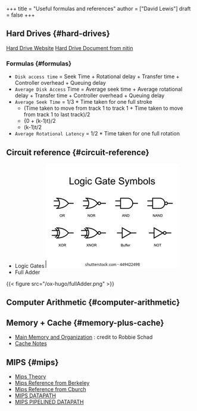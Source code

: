 +++
title = "Useful formulas and references"
author = ["David Lewis"]
draft = false
+++

## Hard Drives {#hard-drives}

[Hard Drive Website](https://www.gatevidyalay.com/magnetic-disk-secondary-memory-coa/)
[Hard Drive Document from nitin](/ox-hugo/MagneticDisk.pdf)


### Formulas {#formulas}

-   `Disk access time` = Seek Time + Rotational delay + Transfer time + Controller overhead + Queuing delay
-   `Average Disk Access` Time = Average seek time + Average rotational delay + Transfer time + Controller overhead + Queuing delay
-   `Average Seek Time` = 1/3 \* Time taken for one full stroke
    -   (Time taken to move from track 1 to track 1 + Time taken to move from track 1 to last track)/2
    -   {0 + (k-1)t}/2
    -   (k-1)t/2
-   `Average Rotational Latency` = 1/2 \* Time taken for one full rotation


## Circuit reference {#circuit-reference}

-   Logic Gates
    ![](/ox-hugo/logicGates.png)
-   Full Adder

{{< figure src="/ox-hugo/fullAdder.png" >}}


## Computer Arithmetic {#computer-arithmetic}


## Memory + Cache {#memory-plus-cache}

-   [Main Memory and Organization](https://upscfever.com/upsc-fever/en/gatecse/en-gatecse-chp166.html#:~:text=Memory%20Connection%20to%20CPU,through%20its%20chip%20select%20inputs.&text=When%2001%2C%20the%20second%20RAM,is%20selected%2C%20and%20so%20on) : credit to Robbie Schad
-   [Cache Notes](/ox-hugo/notes_cache.pdf)


## MIPS {#mips}

-   [Mips Theory](/ox-hugo/MIPS-Theory.pdf)
-   [Mips Reference from Berkeley](https://inst.eecs.berkeley.edu/~cs61c/resources/MIPS%5Fhelp.html)
-   [Mips Reference from Cburch](http://www.cburch.com/cs/330/reading/mips-ref.pdf)
-   [MIPS DATAPATH](/ox-hugo/mips-datapath.png)
-   [MIPS PIPELINED DATAPATH](/ox-hugo/mips-datapath-pipelined.png)
